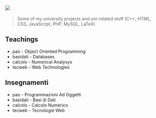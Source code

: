 # ![](http://bachserver.pd.infn.it/static/img/unipd_logo.png)

> Some of my university projects and uni-related stuff (C++, HTML, CSS, JavaScript, PHP, MySQL, LaTeX)

## Teachings
* pao - Object Oriented Programming
* basidati - Databases
* calcolo - Numerical Analysys
* tecweb - Web Technologies

## Insegnamenti
* pao - Programmazioni Ad Oggetti
* basidati - Basi di Dati
* calcolo - Calcolo Numerico 
* tecweb - Tecnologie Web
